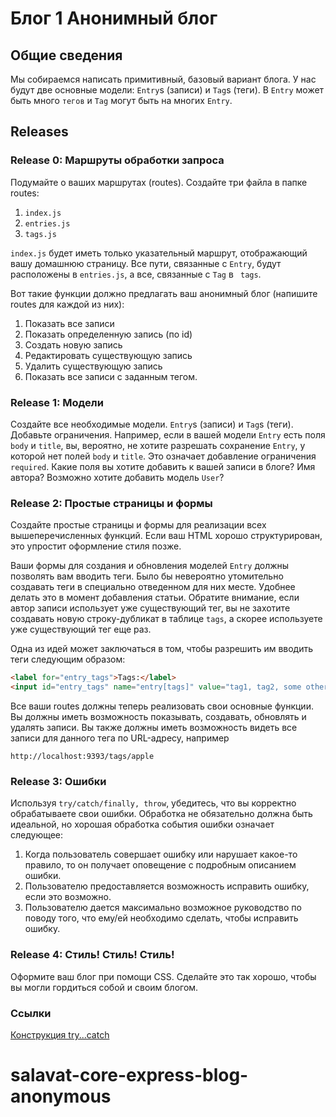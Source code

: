 # Блог 1 Анонимный блог 

## Общие сведения

Мы собираемся написать примитивный, базовый вариант блога.
У нас будут две основные модели: `Entry`s (записи) и `Tag`s (теги). В `Entry` может быть много `тегов` и `Tag` могут быть на многих `Entry`.

## Releases

 ### Release 0: Маршруты обработки запроса

Подумайте о ваших маршрутах (routes). Создайте три файла в папке routes:

1. `index.js`
2. `entries.js`
3. `tags.js`


`index.js` будет иметь только указательный маршрут, отображающий вашу домашнюю страницу.  Все пути, связанные с `Entry`, будут расположены в `entries.js`, а все, связанные с `Tag` в ` tags`.

Вот такие функции должно предлагать ваш  анонимный блог (напишите routes для каждой из них):

1. Показать все записи
2. Показать определенную запись (по id)
3. Создать новую запись 
4. Редактировать существующую запись 
5. Удалить существующую запись 
6. Показать все записи с заданным тегом. 


### Release 1: Модели

Создайте все необходимые модели. `Entry`s (записи) и `Tag`s (теги).
Добавьте ограничения. Например, если в вашей модели `Entry` есть поля `body` и `title`, вы, вероятно, не хотите разрешать сохранение `Entry`, у которой нет полей `body` и `title`. Это означает добавление ограничения `required`.
Какие поля вы хотите добавить к вашей записи в блоге? Имя автора? Возможно хотите добавить модель `User`?

### Release 2: Простые страницы и формы

Создайте простые страницы и формы для реализации всех вышеперечисленных функций. Если ваш HTML хорошо структурирован, это упростит оформление стиля позже.

Ваши формы для создания и обновления моделей `Entry` должны позволять вам вводить теги. Было бы невероятно утомительно создавать теги в специально отведенном для них месте. Удобнее делать это в момент добавления статьи. Обратите внимание, если автор записи использует уже существующий тег, вы не захотите создавать новую строку-дубликат в таблице `tags`, а скорее используете уже существующий тег еще раз.

Одна из идей может заключаться в том, чтобы разрешить им вводить теги следующим образом:

```html
<label for="entry_tags">Tags:</label>
<input id="entry_tags" name="entry[tags]" value="tag1, tag2, some other tag, a fourth tag">
```


Все ваши routes должны теперь реализовать свои основные функции. Вы должны иметь возможность показывать, создавать, обновлять и удалять записи. Вы также должны иметь возможность видеть все записи для данного тега по URL-адресу, например

```text
http://localhost:9393/tags/apple
```

### Release 3: Ошибки

Используя `try/catch/finally, throw`, убедитесь, что вы корректно обрабатываете свои ошибки. Обработка не обязательно должна быть идеальной, но хорошая обработка события ошибки означает следующее: 

1. Когда пользователь совершает ошибку или нарушает какое-то правило, то он получает оповещение с подробным описанием ошибки.
2. Пользователю предоставляется возможность исправить ошибку, если это возможно.
3. Пользователю дается максимально возможное руководство по поводу того, что ему/ей необходимо сделать, чтобы исправить ошибку.

### Release 4: Стиль!  Стиль!  Стиль!

Оформите ваш блог при помощи CSS. Сделайте это так хорошо, чтобы вы могли гордиться собой и своим блогом.

### Ссылки
[Конструкция try...catch](https://developer.mozilla.org/ru/docs/Web/JavaScript/Reference/Statements/try...catch)
# salavat-core-express-blog-anonymous
